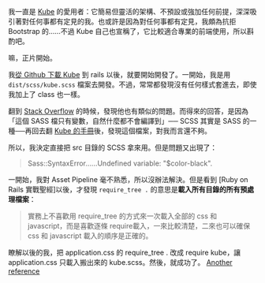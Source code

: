 我一直是 [Kube](https://imperavi.com/kube) 的愛用者：它簡易但靈活的架構、不預設或強加任何前提，深深吸引著對任何事都有定見的我。也或許是因為對任何事都有定見，我頗為抗拒 Bootstrap 的……不過 Kube 自己也宣稱了，它比較適合專業的前端使用，所以斟酌吧。

嘛，正片開始。

我[從 Github 下載 Kube](https://github.com/imperavi/kube) 到 rails 以後，就要開始開發了。一開始，我是用 `dist/scss/kube.scss` 檔案去開發。不過，常常都發現沒有任何樣式套進去，即使我加上了 class 也一樣。

翻到 [Stack Overflow](https://stackoverflow.com/questions/12018820/sass-compiles-empty-css-file) 的時候，發現他也有類似的問題。而得來的回答，是因為「這個 SASS 檔只有變數，自然什麼都不會編譯到」── SCSS 其實是 SASS 的一種──再回去翻 [Kube 的手冊](https://imperavi.com/kube/docs/quick-start/#h-development)後，發現這個檔案，對我而言還不夠。

所以，我決定直接把 src 目錄的 SCSS 拿來用。但是問題又出現了：

> Sass::SyntaxError......Undefined variable: "$color-black".

一開始，我對 Asset Pipeline 毫不熟悉，所以沒辦法解決。但是看到 [Ruby on Rails 實戰聖經]以後，才發現 `require_tree .` 的意思是**載入所有目錄的所有預處理檔案**：

> 實務上不喜歡用 require_tree 的方式來一次載入全部的 css 和 javascript，而是喜歡逐條 require載入，一來比較清楚，二來也可以確保 css 和 javascript 載入的順序是正確的。

瞭解以後的我，把 application.css 的 require_tree . 改成 require kube，讓 application.css 只載入搬出來的 kube.scss。然後，就成功了。
[Another reference](http://gogojimmy.net/2012/07/03/understand-assets-pipline/)